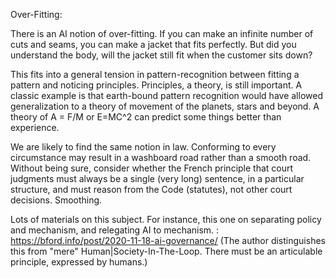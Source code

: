 Over-Fitting:

There is an AI notion of over-fitting.  If you can make an infinite number of cuts and seams, you can make a jacket that fits perfectly.  But did you understand the body, will the jacket still fit when the customer sits down?

This fits into a general tension in pattern-recognition between fitting a pattern and noticing principles.  Principles, a theory, is still important.  A classic example is that earth-bound pattern recognition would have allowed generalization to a theory of movement of the planets, stars and beyond.  A theory of A = F/M or E=MC^2 can predict some things better than experience.

We are likely to find the same notion in law. Conforming to every circumstance may result in a washboard road rather than a smooth road. Without being sure, consider whether the French principle that court judgments must always be a single (very long) sentence, in a particular structure, and must reason from the Code (statutes), not other court decisions.  Smoothing. 

Lots of materials on this subject.  For instance, this one on separating policy and mechanism, and relegating AI to mechanism.  : https://bford.info/post/2020-11-18-ai-governance/  (The author distinguishes this from "mere" Human|Society-In-The-Loop.  There must be an articulable principle, expressed by humans.)


